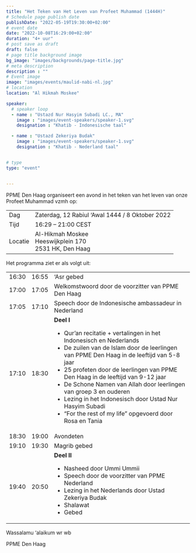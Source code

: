 ```yaml
---
title: "Het Teken van Het Leven van Profeet Muhammad (1444H)"
# Schedule page publish date
publishDate: "2022-05-19T19:30:00+02:00"
# event date
date: "2022-10-08T16:29:00+02:00"
duration: "4+ uur"
# post save as draft
draft: false
# page title background image
bg_image: "images/backgrounds/page-title.jpg"
# meta description
description : ""
# Event image
image: "images/events/maulid-nabi-nl.jpg"
# location
location: "Al Hikmah Moskee"

speaker:
  # speaker loop
  - name : "Ustazd Nur Hasyim Subadi LC., MA"
    image : "images/event-speakers/speaker-1.svg"
    designation : "Khatib - Indonesische taal"

  - name : "Ustazd Zekeriya Budak"
    image : "images/event-speakers/speaker-1.svg"
    designation : "Khatib - Nederland taal"


# type
type: "event"


---
```

PPME Den Haag organiseert een avond in het teken van het leven van onze Profeet Muhammad vzmh op:

<table>
<tr>
<td>Dag</td><td>Zaterdag, 12 Rabiul ‘Awal 1444 / 8 Oktober 2022</td>
<tr><td>Tijd</td><td>16:29 – 21:00 CEST</td>
<tr><td>Locatie</td><td>Al-Hikmah Moskee<br/>Heeswijkplein 170<br/>2531 HK, Den Haag</td>
</table>

Het programma ziet er als volgt uit: 

|  |  |  |
|----|----|---|
| 16:30 | 16:55 | ‘Asr gebed |
| 17:00 | 17:05 | Welkomstwoord door de voorzitter van PPME Den Haag |
| 17:05 | 17:10 | Speech door de Indonesische ambassadeur in Nederland |
| 17:10 | 18:30 | **Deel I**<ul><li>Qur’an recitatie + vertalingen in het Indonesisch en Nederlands</li><li>De zuilen van de Islam door de leerlingen van PPME Den Haag in de leeftijd van 5-8 jaar</li><li>25 profeten door de leerlingen van PPME Den Haag in de leeftijd van 9-12 jaar</li><li>De Schone Namen van Allah door leerlingen van groep 3 en ouderen</li><li>Lezing in het Indonesisch door Ustad Nur Hasyim Subadi</li><li>“For the rest of my life” opgevoerd door Rosa en Tania</li></ul> |
| 18:30 | 19:00 | Avondeten |
| 19:10 | 19:30 | Magrib gebed |
| 19:40 | 20:50 | **Deel II**<ul><li>Nasheed door Ummi Ummii</li><li>Speech door de voorzitter van PPME Nederland</li><li>Lezing in het Nederlands door Ustad Zekeriya Budak</li><li>Shalawat</li><li>Gebed</li></ul>


<!---
Acara juga dapat disimak secara online melalui Youtube.


#### YouTube Video

{{< youtube id="ycBqGbdb4Ao" title="Safari Da'wah UBM" >}}


-->



Wassalamu ‘alaikum wr wb

PPME Den Haag
